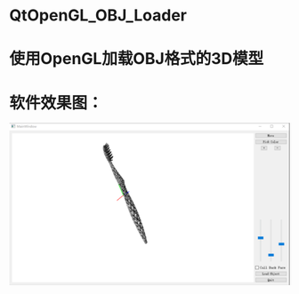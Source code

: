 # QtOpenGL_OBJ_Loader
# 使用OpenGL加载OBJ格式的3D模型




# 软件效果图：

![软件效果图](https://github.com/liefyuan/QtOpenGL_OBJ_Loader/blob/master/Renderings.png)
